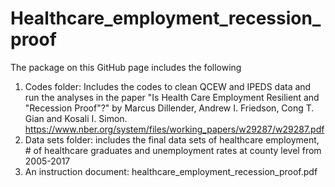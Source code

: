 # Healthcare_employment_recession_proof
The package on this GitHub page includes the following 
1. Codes folder: Includes the codes to clean QCEW and IPEDS data and run the analyses in the paper "Is Health Care Employment Resilient and "Recession Proof"?" by Marcus Dillender, Andrew I. Friedson, Cong T. Gian and Kosali I. Simon. https://www.nber.org/system/files/working_papers/w29287/w29287.pdf
2. Data sets folder: includes the final data sets of healthcare employment, # of healthcare graduates and unemployment rates at county level from 2005-2017
3. An instruction document: healthcare_employment_recession_proof.pdf

